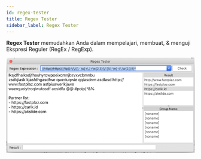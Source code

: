 ```yaml
---
id: regex-tester
title: Regex Tester
sidebar_label: Regex Tester
---
```


**Regex Tester** memudahkan Anda dalam mempelajari, membuat, & menguji Ekspresi Reguler (RegEx / RegExp).

![json validator](/img/tools/regex-tester.png)
